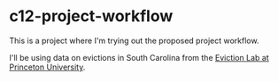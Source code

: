 # c12-project-workflow

This is a project where I'm trying out the proposed project workflow.

I'll be using data on evictions in South Carolina from the [Eviction Lab at Princeton University](https://evictionlab.org/).
